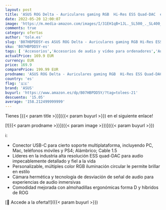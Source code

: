 ```yaml
---
layout: post
title: 'ASUS ROG Delta - Auriculares gaming RGB  Hi-Res ESS Quad-DAC  efecto de iluminación circular RGB y conector USB-C compatible con PC  PS5  XBOX Series X  Nintendo Switch y móviles  Negro'
date: 2022-05-20 12:00:07
image: 'https://m.media-amazon.com/images/I/31EH1qB+1JL._SL500_._SL400_.jpg'
comments: true
category: ofertas
author: 'tole.es'
slug: 'B07HBPDD5Y-es ASUS ROG Delta - Auriculares gaming RGB Hi-Res ESS Quad-...'
sku: 'B07HBPDD5Y-es'
tags: [ 'Accesorios','Accesorios de audio y vídeo para ordenadores','Auriculares con micrófonos','Informática','asus','nintendo','ps5','xbox','🇪🇸', ]
actualPrice: 169.9 EUR
currency: EUR
price: 169.9
comparePrice: 199.99 EUR
prodname: 'ASUS ROG Delta - Auriculares gaming RGB  Hi-Res ESS Quad-DAC  efecto de iluminación circular RGB y conector USB-C compatible con PC  PS5  XBOX Series X  Nintendo Switch y móviles  Negro'
country: 'es'
flag: '🇪🇸'
brand: 'ASUS'
buyurl: 'https://www.amazon.es/dp/B07HBPDD5Y/?tag=tolees-21'
descuento: '15.05'
average: '158.212499999999'
---
```


Tienes [{{< param title >}}]({{< param buyurl >}}) en el siguiente enlace!

[![{{< param prodname >}}]({{< param image >}})]({{< param buyurl >}})

ℹ️:

- Conector USB-C para cierto soporte multiplataforma, incluyendo PC, Mac, teléfonos móviles y PS4; Alámbrico; Cable 1.5
- Líderes en la industria alta resolución ESS quad-DAC para audio impecablemente detallado y fiel a la vida
- Personalizable, múltiples color RGB iluminación circular le permite brillar en estilo
- Cámara hermética y tecnología de desviación de señal de audio para experiencias de audio inmersivas
- Comodidad mejorada con almohadillas ergonómicas forma D y híbridos de ROG

[🛒 Accede a la oferta!!]({{< param buyurl >}})
